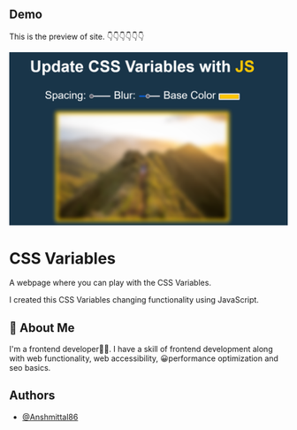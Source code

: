 
## Demo 

This is the preview of site. 👇👇👇👇👇👇

![CSS Varibles](https://github.com/Anshmittal86/CSS-Variables/blob/main/assests/CSS%20Varibles.png)


# CSS Variables

A webpage where you can play with the CSS Variables.

I created this CSS Variables changing functionality using JavaScript.



## 🚀 About Me 

I'm a frontend developer👨‍💻. I have a skill of frontend development along with web functionality, web accessibility, 😀performance optimization and seo basics.
## Authors 

- [@Anshmittal86](https://www.github.com/Anshmittal86)
